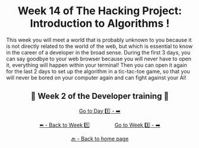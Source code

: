 <h1 align="center">Week 14 of The Hacking Project: Introduction to Algorithms !</h1>

This week you will meet a world that is probably unknown to you because it is not directly related to the world of the web, but which is essential to know in the career of a developer in the broad sense. During the first 3 days, you can say goodbye to your web browser because you will never have to open it, everything will happen within your terminal! Then you can open it again for the last 2 days to set up the algorithm in a tic-tac-toe game, so that you will never be bored on your computer again and can fight against your AI!

<h2 align="center">🎉 Week 2 of the Developer training 🎉</h2>

<div align="center">

  [Go to Day 1️⃣ - ➡️](https://github.com/BenjaminCharmes/THP_Developer/tree/main/Week_2/Day_1)

</div>

<div align="center">
  
  [⬅️ - Back to Week 1️⃣](https://github.com/BenjaminCharmes/THP_Developer/tree/main/Week_1)
  &nbsp;&nbsp;&nbsp;&nbsp;&nbsp;&nbsp;&nbsp;&nbsp;&nbsp;&nbsp;&nbsp;&nbsp;&nbsp;&nbsp;&nbsp;
  [Go to Week 3️⃣ - ➡️](https://github.com/BenjaminCharmes/THP_Developer/tree/main/Week_3)

</div>

<div align="center">

  [🔙 - Back to home page](https://github.com/BenjaminCharmes/THP_Developer)

</div>
